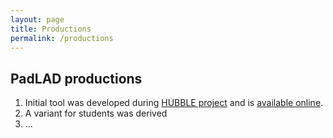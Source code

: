 ```yaml
---
layout: page
title: Productions
permalink: /productions
---
```

## PadLAD productions

1. Initial tool was developed during [HUBBLE project](http://hubblelearn.imag.fr/?lang=fr) and is [available online](http://perso.univ-lemans.fr/~siksal/HUBBLE/L5.5-KitConceptionTB.zip).  
2. A variant for students was derived
3. ...

